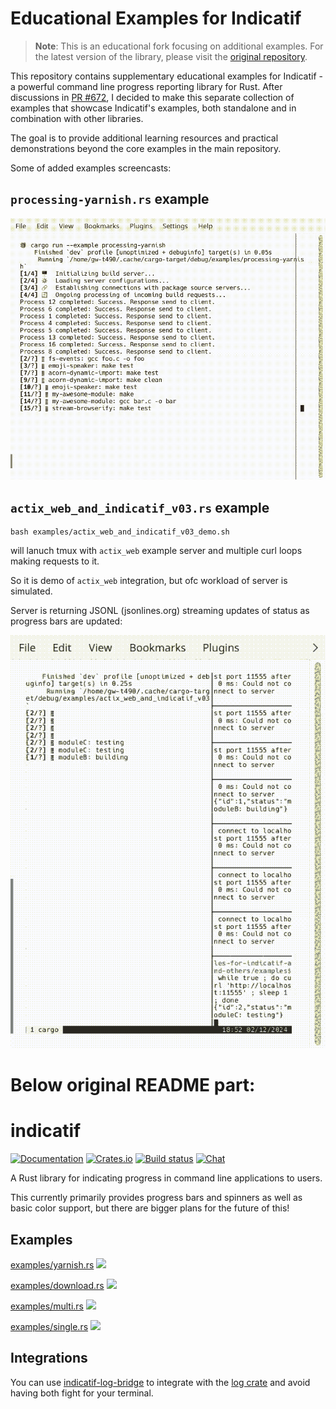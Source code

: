 # Educational Examples for Indicatif

> **Note**: This is an educational fork focusing on additional examples. For the latest version of the library, please visit the [original repository](https://github.com/console-rs/indicatif).

This repository contains supplementary educational examples for Indicatif - a powerful command line progress reporting library for Rust. After discussions in [PR #672](https://github.com/console-rs/indicatif/pull/672), I decided to make this separate collection of examples that showcase Indicatif's examples, both standalone and in combination with other libraries.

The goal is to provide additional learning resources and practical demonstrations beyond the core examples in the main repository.

Some of added examples screencasts:

## `processing-yarnish.rs` example

![processing-yarnish example](examples_screencasts/indicatif-example-processing-yarnish.gif)


## `actix_web_and_indicatif_v03.rs` example

```
bash examples/actix_web_and_indicatif_v03_demo.sh
```

will lanuch tmux with `actix_web` example server
and multiple curl loops making requests to it.

So it is demo of `actix_web` integration,
but ofc workload of server is simulated.

Server is returning JSONL (jsonlines.org)
streaming updates of status as progress bars are updated:

![processing-yarnish example](examples_screencasts/indicatif-example-actix_web.gif)


# Below original README part:

# indicatif

[![Documentation](https://docs.rs/indicatif/badge.svg)](https://docs.rs/indicatif/)
[![Crates.io](https://img.shields.io/crates/v/indicatif.svg)](https://crates.io/crates/indicatif)
[![Build status](https://github.com/console-rs/indicatif/workflows/CI/badge.svg)](https://github.com/console-rs/indicatif/actions/workflows/rust.yml)
[![Chat](https://img.shields.io/discord/976380008299917365?logo=discord)](https://discord.gg/YHmNA3De4W)

A Rust library for indicating progress in command line applications to users.

This currently primarily provides progress bars and spinners as well as basic
color support, but there are bigger plans for the future of this!

## Examples

[examples/yarnish.rs](examples/yarnish.rs)
<img src="https://github.com/console-rs/indicatif/blob/main/screenshots/yarn.gif?raw=true">

[examples/download.rs](examples/download.rs)
<img src="https://github.com/console-rs/indicatif/blob/main/screenshots/download.gif?raw=true">

[examples/multi.rs](examples/multi.rs)
<img src="https://github.com/console-rs/indicatif/blob/main/screenshots/multi-progress.gif?raw=true">

[examples/single.rs](examples/single.rs)
<img src="https://github.com/console-rs/indicatif/blob/main/screenshots/single.gif?raw=true">

## Integrations

You can use [indicatif-log-bridge](https://crates.io/crates/indicatif-log-bridge) to integrate with the
[log crate](https://crates.io/crates/log) and avoid having both fight for your terminal.
